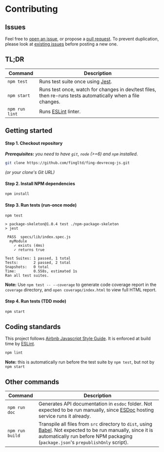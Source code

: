 # Contributing

## Issues

Feel free to [open an issue](https://github.com/fingltd/fing-devrecog-js/issues/new),
or propose a [pull request](https://github.com/fingltd/fing-devrecog-js/pulls).
To prevent duplication, please look at [existing issues](https://github.com/fingltd/fing-devrecog-js/issues?q=is%3Aissue) before posting a new one.

## TL;DR

| Command        | Description                                                                                                |
| -------------- | ---------------------------------------------------------------------------------------------------------- |
| `npm test`     | Runs test suite once using [Jest](http://jestjs.io/).                                                      |
| `npm start`    | Runs test once, watch for changes in dev/test files, then re-runs tests automatically when a file changes. |
| `npm run lint` | Runs [ESLint](https://eslint.org/) linter.                                                                 |

## Getting started

#### Step 1. Checkout repository

_**Prerequisites:** you need to have `git`, `node` (>=6) and `npm` installed_.

```bash
git clone https://github.com/fingltd/fing-devrecog-js.git
```

_(or your clone's Git URL)_

#### Step 2. Install NPM dependencies

```bash
npm install
```

#### Step 3. Run tests (run-once mode)

```bash
npm test
```

```log
> package-skeleton@1.0.4 test ./npm-package-skeleton
> jest

 PASS  specs/lib/index.spec.js
  myModule
    ✓ exists (4ms)
    ✓ returns true

Test Suites: 1 passed, 1 total
Tests:       2 passed, 2 total
Snapshots:   0 total
Time:        0.558s, estimated 1s
Ran all test suites.
```

**Note:** Use `npm test -- --coverage` to generate code coverage report in the `coverage` directory, and `open coverage/index.html` to view full HTML report.

#### Step 4. Run tests (TDD mode)

```bash
npm start
```

## Coding standards

This project follows [Airbnb Javascript Style Guide](https://github.com/airbnb/javascript). It is enforced at build time by [ESLint](http://eslint.org/).

```bash
npm lint
```

**Note:** this is automatically run before the test suite by `npm test`, but not by `npm start`

## Other commands

| Command         | Description                                                                                                                                                                                                             |
| --------------- | ----------------------------------------------------------------------------------------------------------------------------------------------------------------------------------------------------------------------- |
| `npm run doc`   | Generates API documentation in `esdoc` folder. Not expected to be run manually, since [ESDoc](https://esdoc.org/) hosting service runs it already.                                                                      |
| `npm run build` | Transpile all files from `src` directory to `dist`, using [Babel](https://babeljs.io/). Not expected to be run manually, since it is automatically run before NPM packaging (`package.json`'s `prepublishOnly` script). |
